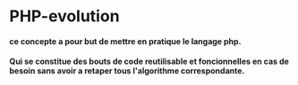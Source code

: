 # PHP-evolution
#### ce concepte a pour but de mettre en pratique le langage php.
#### Qui se constitue des bouts de code reutilisable et foncionnelles en cas de besoin sans avoir a retaper tous l'algorithme correspondante.

